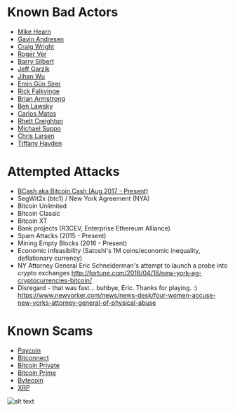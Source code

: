 <!-- TITLE: Darkside Bitcoin -->
<!-- SUBTITLE: Keeping track of attacks against bitcoin and those behind them -->


# Known Bad Actors

* [Mike Hearn](https://darksidebtc.com/mike-hearn)
* [Gavin Andresen](https://darksidebtc.com/gavin-andresen)
* [Craig Wright](https://darksidebtc.com/craig-wright)
* [Roger Ver](https://darksidebtc.com/roger-ver)
* [Barry Silbert](https://darksidebtc.com/barry-silbert)
* [Jeff Garzik](https://darksidebtc.com/jeff-garzik)
* [Jihan Wu](https://darksidebtc.com/jihan-wu)
* [Emin Gün Sirer](https://darksidebtc.com/emin-gun-sirer)
* [Rick Falkvinge](https://darksidebtc.com/rick-falkvinge)
* [Brian Armstrong](https://darksidebtc.com/brian-armstrong)
* [Ben Lawsky](https://darksidebtc.com/benjamin-lawsky)
* [Carlos Matos](https://darksidebtc.com/carlos-matos)
* [Rhett Creighton](https://darksidebtc.com/rhett-creighton)
* [Michael Suppo](https://darksidebtc.com/michael-suppo)
* [Chris Larsen](https://darksidebtc.com/chris-larsen)
* [Tiffany Hayden](https://darksidebtc.com/tiffany-hayden)

# Attempted Attacks

* [BCash aka Bitcoin Cash (Aug 2017 - Present)](https://darksidebtc.com/bcash)
* SegWit2x (btc1) / New York Agreement (NYA)
* Bitcoin Unlimited
* Bitcoin Classic
* Bitcoin XT
* Bank projects (R3CEV, Enterprise Ethereum Alliance)
* Spam Attacks (2015 - Present) 
* Mining Empty Blocks (2016 - Present) 
* Economic infeasibility (Satoshi's 1M coins/economic inequality, deflationary currency)
* NY Attorney General Eric Schneiderman's attempt to launch a probe into crypto exchanges http://fortune.com/2018/04/18/new-york-ag-cryptocurrencies-bitcoin/
* Disregard - that was fast... buhbye, Eric. Thanks for playing. :) https://www.newyorker.com/news/news-desk/four-women-accuse-new-yorks-attorney-general-of-physical-abuse


# Known Scams
* [Paycoin](https://darksidebtc.com/paycoin)
* [Bitconnect](https://darksidebtc.com/bitconnect)
* [Bitcoin Private](https://darksidebtc.com/bitcoin-private)
* [Bitcoin Prime](https://darksidebtc.com/bitcoin-prime)
* [Bytecoin](https://darksidebtc.com/bytecoin)
* [XRP](https://darksidebtc.com/XRP)


![alt text](https://res.cloudinary.com/doohickey/image/upload/v1517938258/darkside_folks_g83unk.png "Star Wars Characters")

